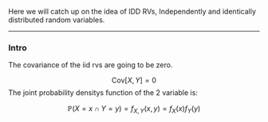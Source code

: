 Here we will catch up on the idea of IDD RVs, Independently and identically distributed random variables.


---
### **Intro**

The covariance of the iid rvs are going to be zero. 

$$
\text{Cov}\left[
        X, Y
    \right] = 0
$$
The joint probability densitys function of the 2 variable is: 

$$
\mathbb{P}\left(X = x \cap Y = y\right) = 
f_{X, Y}(x, y) = f_X(x)f_Y(y)
$$



